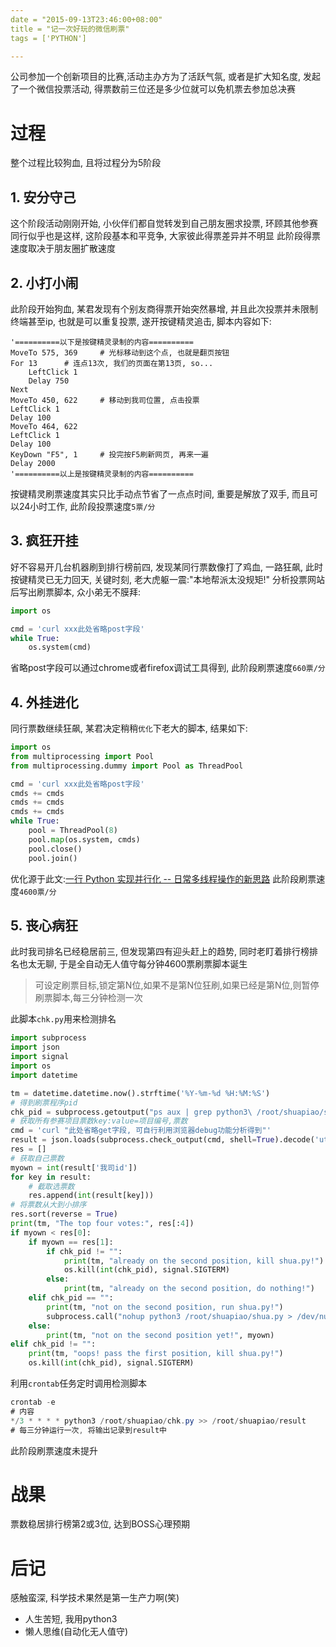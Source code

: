 ```yaml
---
date = "2015-09-13T23:46:00+08:00"
title = "记一次好玩的微信刷票"
tags = ['PYTHON']

---
```


公司参加一个创新项目的比赛,活动主办方为了活跃气氛, 或者是扩大知名度, 发起了一个微信投票活动, 得票数前三位还是多少位就可以免机票去参加总决赛
# 过程
整个过程比较狗血, 且将过程分为5阶段
## 1. 安分守己
这个阶段活动刚刚开始, 小伙伴们都自觉转发到自己朋友圈求投票, 环顾其他参赛同行似乎也是这样, 这阶段基本和平竞争, 大家彼此得票差异并不明显
此阶段得票速度取决于朋友圈扩散速度
## 2. 小打小闹
此阶段开始狗血, 某君发现有个别友商得票开始突然暴增, 并且此次投票并未限制终端甚至ip, 也就是可以重复投票, 遂开按键精灵追击, 脚本内容如下:
```basic
'==========以下是按键精灵录制的内容==========
MoveTo 575, 369     # 光标移动到这个点, 也就是翻页按钮
For 13      # 连点13次, 我们的页面在第13页, so...
    LeftClick 1
    Delay 750
Next
MoveTo 450, 622     # 移动到我司位置, 点击投票
LeftClick 1
Delay 100
MoveTo 464, 622
LeftClick 1
Delay 100
KeyDown "F5", 1     # 投完按F5刷新网页, 再来一遍
Delay 2000
'==========以上是按键精灵录制的内容==========
```
按键精灵刷票速度其实只比手动点节省了一点点时间, 重要是解放了双手, 而且可以24小时工作, 此阶段投票速度`5票/分`
## 3. 疯狂开挂
好不容易开几台机器刷到排行榜前四, 发现某同行票数像打了鸡血, 一路狂飙, 此时按键精灵已无力回天, 关键时刻, 老大虎躯一震:"本地帮派太没规矩!" 分析投票网站后写出刷票脚本, 众小弟无不膜拜:
```python
import os

cmd = 'curl xxx此处省略post字段'
while True:
    os.system(cmd)
```
省略post字段可以通过chrome或者firefox调试工具得到, 此阶段刷票速度`660票/分`
## 4. 外挂进化
同行票数继续狂飙, 某君决定稍稍`优化`下老大的脚本, 结果如下:
```python
import os
from multiprocessing import Pool
from multiprocessing.dummy import Pool as ThreadPool

cmd = 'curl xxx此处省略post字段'
cmds += cmds
cmds += cmds
cmds += cmds
while True:
    pool = ThreadPool(8)
    pool.map(os.system, cmds)
    pool.close()
    pool.join()
```
优化源于此文:[一行 Python 实现并行化 -- 日常多线程操作的新思路](http://www.zhangzhibo.net/2014/02/01/parallelism-in-one-line/)
此阶段刷票速度`4600票/分`
## 5. 丧心病狂
此时我司排名已经稳居前三, 但发现第四有迎头赶上的趋势, 同时老盯着排行榜排名也太无聊, 于是全自动无人值守每分钟4600票刷票脚本诞生
> 可设定刷票目标,锁定第N位,如果不是第N位狂刷,如果已经是第N位,则暂停刷票脚本,每三分钟检测一次

此脚本`chk.py`用来检测排名
```python
import subprocess
import json
import signal
import os
import datetime

tm = datetime.datetime.now().strftime('%Y-%m-%d %H:%M:%S')
# 得到刷票程序pid
chk_pid = subprocess.getoutput("ps aux | grep python3\ /root/shuapiao/shua.py | grep -v grep | awk \'{print $2}\'")
# 获取所有参赛项目票数key:value=项目编号,票数
cmd = 'curl "此处省略get字段, 可自行利用浏览器debug功能分析得到"'
result = json.loads(subprocess.check_output(cmd, shell=True).decode('utf-8'))['map']
res = []
# 获取自己票数
myown = int(result['我司id'])
for key in result:
    # 截取选票数
    res.append(int(result[key]))
# 将票数从大到小排序
res.sort(reverse = True)
print(tm, "The top four votes:", res[:4])
if myown < res[0]:
    if myown == res[1]:
        if chk_pid != "":
            print(tm, "already on the second position, kill shua.py!")
            os.kill(int(chk_pid), signal.SIGTERM)
        else:
            print(tm, "already on the second position, do nothing!")
    elif chk_pid == "":
        print(tm, "not on the second position, run shua.py!")
        subprocess.call("nohup python3 /root/shuapiao/shua.py > /dev/null &", shell=True)
    else:
        print(tm, "not on the second position yet!", myown)
elif chk_pid != "":
    print(tm, "oops! pass the first position, kill shua.py!")
    os.kill(int(chk_pid), signal.SIGTERM)
```
利用`crontab`任务定时调用检测脚本
```c#
crontab -e
# 内容
*/3 * * * * python3 /root/shuapiao/chk.py >> /root/shuapiao/result
# 每三分钟运行一次, 将输出记录到result中
```
此阶段刷票速度未提升
# 战果
票数稳居排行榜第2或3位, 达到BOSS心理预期
# 后记
感触蛮深, 科学技术果然是第一生产力啊(笑)
- 人生苦短, 我用python3
- 懒人思维(自动化无人值守)